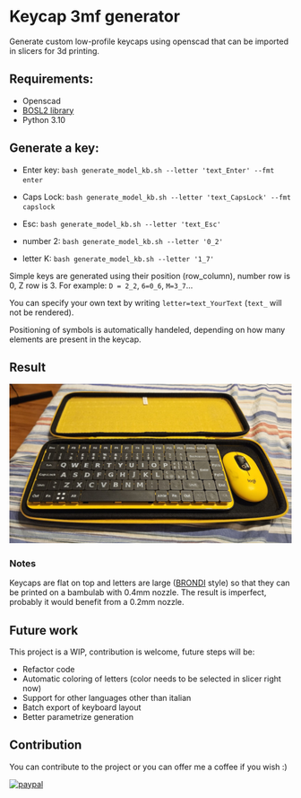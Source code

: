 # Keycap 3mf generator

Generate custom low-profile keycaps using openscad that can be imported in slicers for 3d printing.

## Requirements:
* Openscad
* [BOSL2 library](https://github.com/BelfrySCAD/BOSL2)
* Python 3.10

## Generate a key:

- Enter key: `bash generate_model_kb.sh --letter 'text_Enter' --fmt enter`

- Caps Lock: `bash generate_model_kb.sh --letter 'text_CapsLock' --fmt capslock`

- Esc: `bash generate_model_kb.sh --letter 'text_Esc'`

- number 2: `bash generate_model_kb.sh --letter '0_2'`

- letter K: `bash generate_model_kb.sh --letter '1_7'`

Simple keys are generated using their position (row_column), number row is 0, Z row is 3. For example: `D = 2_2`, `6=0_6`, `M=3_7`...

You can specify your own text by writing `letter=text_YourText` (`text_` will not be rendered).

Positioning of symbols is automatically handeled, depending on how many elements are present in the keycap.

## Result

![Logitech Pop low-profile keycaps](images/logi_pop_0.jpg)

### Notes
Keycaps are flat on top and letters are large ([BRONDI](https://www.brondi.it/) style) so that they can be printed on a bambulab with 0.4mm nozzle. The result is imperfect, probably it would benefit from a 0.2mm nozzle.

## Future work
This project is a WIP, contribution is welcome, future steps will be:
- Refactor code
- Automatic coloring of letters (color needs to be selected in slicer right now)
- Support for other languages other than italian
- Batch export of keyboard layout
- Better parametrize generation


## Contribution
You can contribute to the project or you can offer me a coffee if you wish :)

[![paypal](https://www.paypalobjects.com/en_US/i/btn/btn_donateCC_LG.gif)](https://www.paypal.com/donate/?hosted_button_id=YMPP7R2WGF4QU)